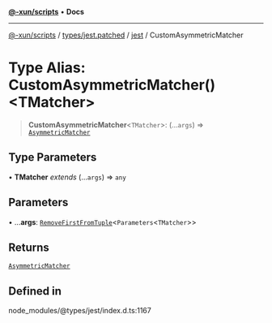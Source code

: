 [**@-xun/scripts**](../../../../../README.md) • **Docs**

***

[@-xun/scripts](../../../../../README.md) / [types/jest.patched](../../../README.md) / [jest](../README.md) / CustomAsymmetricMatcher

# Type Alias: CustomAsymmetricMatcher()\<TMatcher\>

> **CustomAsymmetricMatcher**\<`TMatcher`\>: (...`args`) => [`AsymmetricMatcher`](../interfaces/AsymmetricMatcher.md)

## Type Parameters

• **TMatcher** *extends* (...`args`) => `any`

## Parameters

• ...**args**: [`RemoveFirstFromTuple`](RemoveFirstFromTuple.md)\<`Parameters`\<`TMatcher`\>\>

## Returns

[`AsymmetricMatcher`](../interfaces/AsymmetricMatcher.md)

## Defined in

node\_modules/@types/jest/index.d.ts:1167

